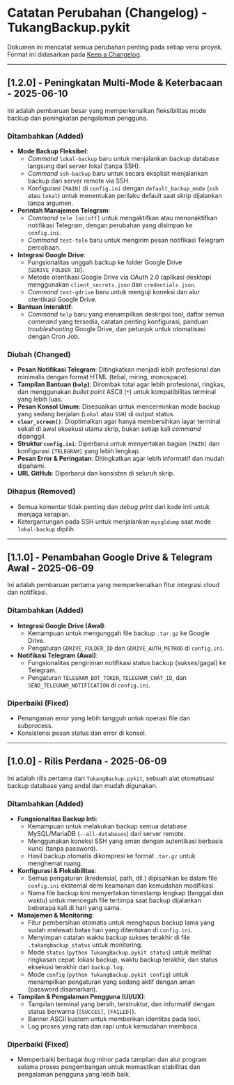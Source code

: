 # Catatan Perubahan (Changelog) - TukangBackup.pykit

Dokumen ini mencatat semua perubahan penting pada setiap versi proyek. Format ini didasarkan pada [Keep a Changelog](https://keepachangelog.com/en/1.0.0/).

---

## [1.2.0] - Peningkatan Multi-Mode & Keterbacaan - 2025-06-10

Ini adalah pembaruan besar yang memperkenalkan fleksibilitas mode backup dan peningkatan pengalaman pengguna.

### Ditambahkan (Added)

* **Mode Backup Fleksibel**:
    * *Command* `lokal-backup` baru untuk menjalankan backup database langsung dari server lokal (tanpa SSH).
    * *Command* `ssh-backup` baru untuk secara eksplisit menjalankan backup dari server remote via SSH.
    * Konfigurasi `[MAIN]` di `config.ini` dengan `default_backup_mode` (`ssh` atau `lokal`) untuk menentukan perilaku default saat skrip dijalankan tanpa argumen.
* **Perintah Manajemen Telegram**:
    * *Command* `tele [on|off]` untuk mengaktifkan atau menonaktifkan notifikasi Telegram, dengan perubahan yang disimpan ke `config.ini`.
    * *Command* `test-tele` baru untuk mengirim pesan notifikasi Telegram percobaan.
* **Integrasi Google Drive**:
    * Fungsionalitas unggah backup ke folder Google Drive (`GDRIVE_FOLDER_ID`).
    * Metode otentikasi Google Drive via OAuth 2.0 (aplikasi desktop) menggunakan `client_secrets.json` dan `credentials.json`.
    * *Command* `test-gdrive` baru untuk menguji koneksi dan alur otentikasi Google Drive.
* **Bantuan Interaktif**:
    * *Command* `help` baru yang menampilkan deskripsi tool, daftar semua *command* yang tersedia, catatan penting konfigurasi, panduan *troubleshooting* Google Drive, dan petunjuk untuk otomatisasi dengan Cron Job.

### Diubah (Changed)

* **Pesan Notifikasi Telegram**: Ditingkatkan menjadi lebih profesional dan minimalis dengan format HTML (tebal, miring, monospace).
* **Tampilan Bantuan (`help`)**: Dirombak total agar lebih profesional, ringkas, dan menggunakan *bullet point* ASCII (`*`) untuk kompatibilitas terminal yang lebih luas.
* **Pesan Konsol Umum**: Disesuaikan untuk mencerminkan mode backup yang sedang berjalan (`Lokal` atau `SSH`) di output status.
* **`clear_screen()`**: Dioptimalkan agar hanya membersihkan layar terminal sekali di awal eksekusi utama skrip, bukan setiap kali *command* dipanggil.
* **Struktur `config.ini`**: Diperbarui untuk menyertakan bagian `[MAIN]` dan konfigurasi `[TELEGRAM]` yang lebih lengkap.
* **Pesan Error & Peringatan**: Ditingkatkan agar lebih informatif dan mudah dipahami.
* **URL GitHub**: Diperbarui dan konsisten di seluruh skrip.

### Dihapus (Removed)

* Semua komentar tidak penting dan *debug print* dari kode inti untuk menjaga kerapian.
* Ketergantungan pada SSH untuk menjalankan `mysqldump` saat mode `lokal-backup` dipilih.

---

## [1.1.0] - Penambahan Google Drive & Telegram Awal - 2025-06-09

Ini adalah pembaruan pertama yang memperkenalkan fitur integrasi cloud dan notifikasi.

### Ditambahkan (Added)

* **Integrasi Google Drive (Awal)**:
    * Kemampuan untuk mengunggah file backup `.tar.gz` ke Google Drive.
    * Pengaturan `GDRIVE_FOLDER_ID` dan `GDRIVE_AUTH_METHOD` di `config.ini`.
* **Notifikasi Telegram (Awal)**:
    * Fungsionalitas pengiriman notifikasi status backup (sukses/gagal) ke Telegram.
    * Pengaturan `TELEGRAM_BOT_TOKEN`, `TELEGRAM_CHAT_ID`, dan `SEND_TELEGRAM_NOTIFICATION` di `config.ini`.

### Diperbaiki (Fixed)

* Penanganan error yang lebih tangguh untuk operasi file dan subprocess.
* Konsistensi pesan status dan error di konsol.

---

## [1.0.0] - Rilis Perdana - 2025-06-09

Ini adalah rilis pertama dari `TukangBackup.pykit`, sebuah alat otomatisasi backup database yang andal dan mudah digunakan.

### Ditambahkan (Added)

* **Fungsionalitas Backup Inti**:
    * Kemampuan untuk melakukan backup semua database MySQL/MariaDB (`--all-databases`) dari server remote.
    * Menggunakan koneksi SSH yang aman dengan autentikasi berbasis kunci (tanpa password).
    * Hasil backup otomatis dikompresi ke format `.tar.gz` untuk menghemat ruang.
* **Konfigurasi & Fleksibilitas**:
    * Semua pengaturan (kredensial, path, dll.) dipisahkan ke dalam file `config.ini` eksternal demi keamanan dan kemudahan modifikasi.
    * Nama file backup kini menyertakan timestamp lengkap (tanggal dan waktu) untuk mencegah file tertimpa saat backup dijalankan beberapa kali di hari yang sama.
* **Manajemen & Monitoring**:
    * Fitur pembersihan otomatis untuk menghapus backup lama yang sudah melewati batas hari yang ditentukan di `config.ini`.
    * Menyimpan catatan waktu backup sukses terakhir di file `.tukangbackup_status` untuk monitoring.
    * Mode `status` (`python TukangBackup.pykit status`) untuk melihat ringkasan cepat: lokasi backup, waktu backup terakhir, dan status eksekusi terakhir dari `backup.log`.
    * Mode `config` (`python TukangBackup.pykit config`) untuk menampilkan pengaturan yang sedang aktif dengan aman (password disamarkan).
* **Tampilan & Pengalaman Pengguna (UI/UX)**:
    * Tampilan terminal yang bersih, terstruktur, dan informatif dengan status berwarna (`[SUCCES]`, `[FAILED]`).
    * Banner ASCII kustom untuk memberikan identitas pada tool.
    * Log proses yang rata dan rapi untuk kemudahan membaca.

### Diperbaiki (Fixed)

* Memperbaiki berbagai *bug* minor pada tampilan dan alur program selama proses pengembangan untuk memastikan stabilitas dan pengalaman pengguna yang lebih baik.
